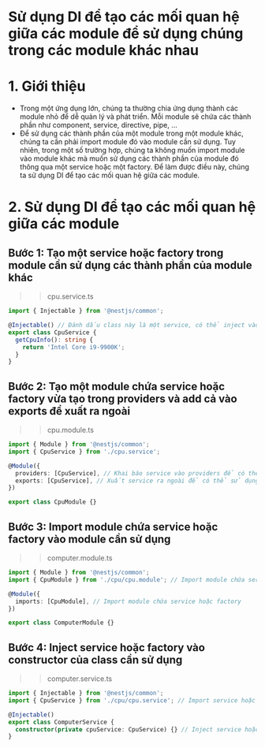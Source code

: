 # Sử dụng DI để tạo các mối quan hệ giữa các module để sử dụng chúng trong các module khác nhau

# 1. Giới thiệu
- Trong một ứng dụng lớn, chúng ta thường chia ứng dụng thành các module nhỏ để dễ quản lý và phát triển. Mỗi module sẽ chứa các thành phần như component, service, directive, pipe, ...
- Để sử dụng các thành phần của một module trong một module khác, chúng ta cần phải import module đó vào module cần sử dụng. Tuy nhiên, trong một số trường hợp, chúng ta không muốn import module vào module khác mà muốn sử dụng các thành phần của module đó thông qua một service hoặc một factory. Để làm được điều này, chúng ta sử dụng DI để tạo các mối quan hệ giữa các module.

# 2. Sử dụng DI để tạo các mối quan hệ giữa các module
## Bước 1: Tạo một service hoặc factory trong module cần sử dụng các thành phần của module khác
>> cpu.service.ts
```typescript
import { Injectable } from '@nestjs/common';

@Injectable() // Đánh dấu class này là một service, có thể inject vào các controller khác
export class CpuService {
  getCpuInfo(): string {
    return 'Intel Core i9-9900K';
  }
}
```

## Bước 2: Tạo một module chứa service hoặc factory vừa tạo trong providers và add cả vào exports để xuất ra ngoài
>> cpu.module.ts
```typescript
import { Module } from '@nestjs/common';
import { CpuService } from './cpu.service';

@Module({
  providers: [CpuService], // Khai báo service vào providers để có thể inject vào các controller khác
  exports: [CpuService], // Xuất service ra ngoài để có thể sử dụng ở các module khác thông qua DI
})

export class CpuModule {}
```
## Bước 3: Import module chứa service hoặc factory vào module cần sử dụng
>> computer.module.ts
```typescript
import { Module } from '@nestjs/common';
import { CpuModule } from './cpu/cpu.module'; // Import module chứa service hoặc factory

@Module({
  imports: [CpuModule], // Import module chứa service hoặc factory
})

export class ComputerModule {}
```

## Bước 4: Inject service hoặc factory vào constructor của class cần sử dụng
>> computer.service.ts
```typescript
import { Injectable } from '@nestjs/common';
import { CpuService } from './cpu/cpu.service'; // Import service hoặc factory, lúc này chúng ta không cần import module chứa service nữa

@Injectable()
export class ComputerService {
  constructor(private cpuService: CpuService) {} // Inject service hoặc factory vào constructor do DI quản lý, vì do đã được khai báo trong module nên DI sẽ tự động inject vào
}
```